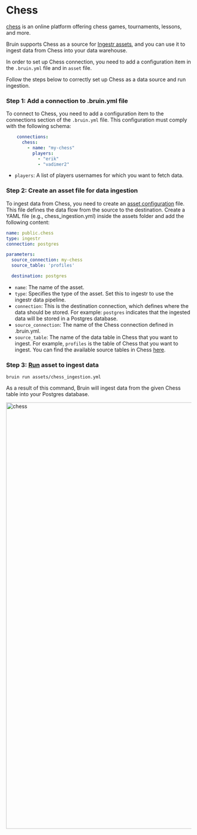 # Chess
[chess](https://www.chess.com/) is an online platform offering chess games, tournaments, lessons, and more.

Bruin supports Chess as a source for [Ingestr assets](/assets/ingestr), and you can use it to ingest data from Chess into your data warehouse.

In order to set up Chess connection, you need to add a configuration item in the `.bruin.yml` file and in `asset` file.

Follow the steps below to correctly set up Chess as a data source and run ingestion.

### Step 1: Add a connection to .bruin.yml file

To connect to Chess, you need to add a configuration item to the connections section of the `.bruin.yml` file. This configuration must comply with the following schema:

```yaml
    connections:
      chess:
        - name: "my-chess"
          players:
            - "erik"
            - "vadimer2"
```
- `players`: A list of players usernames for which you want to fetch data.

### Step 2: Create an asset file for data ingestion

To ingest data from Chess, you need to create an [asset configuration](/assets/ingestr#asset-structure) file. This file defines the data flow from the source to the destination. Create a YAML file (e.g., chess_ingestion.yml) inside the assets folder and add the following content:

```yaml
name: public.chess
type: ingestr
connection: postgres

parameters:
  source_connection: my-chess
  source_table: 'profiles'

  destination: postgres
```

- `name`: The name of the asset.
- `type`: Specifies the type of the asset. Set this to ingestr to use the ingestr data pipeline.
- `connection`: This is the destination connection, which defines where the data should be stored. For example: `postgres` indicates that the ingested data will be stored in a Postgres database.
- `source_connection`: The name of the Chess connection defined in .bruin.yml.
- `source_table`: The name of the data table in Chess that you want to ingest. For example, `profiles` is the table of Chess that you want to ingest. You can find the available source tables in Chess [here](https://bruin-data.github.io/ingestr/supported-sources/chess.html#tables).

### Step 3: [Run](/commands/run) asset to ingest data
```
bruin run assets/chess_ingestion.yml
```
As a result of this command, Bruin will ingest data from the given Chess table into your Postgres database.

<img width="1161" alt="chess" src="https://github.com/user-attachments/assets/12418c5b-5483-46fb-9bb3-998e112d8030">
